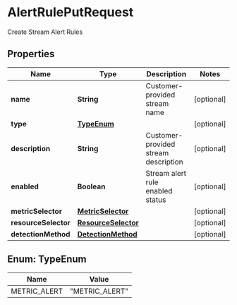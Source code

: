 

# AlertRulePutRequest

Create Stream Alert Rules

## Properties

| Name | Type | Description | Notes |
|------------ | ------------- | ------------- | -------------|
|**name** | **String** | Customer-provided stream name |  [optional] |
|**type** | [**TypeEnum**](#TypeEnum) |  |  [optional] |
|**description** | **String** | Customer-provided stream description |  [optional] |
|**enabled** | **Boolean** | Stream alert rule enabled status |  [optional] |
|**metricSelector** | [**MetricSelector**](MetricSelector.md) |  |  [optional] |
|**resourceSelector** | [**ResourceSelector**](ResourceSelector.md) |  |  [optional] |
|**detectionMethod** | [**DetectionMethod**](DetectionMethod.md) |  |  [optional] |



## Enum: TypeEnum

| Name | Value |
|---- | -----|
| METRIC_ALERT | &quot;METRIC_ALERT&quot; |



